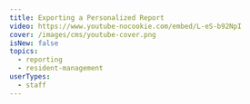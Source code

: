 ```yaml
---
title: Exporting a Personalized Report
video: https://www.youtube-nocookie.com/embed/L-eS-b92NpI
cover: /images/cms/youtube-cover.png
isNew: false
topics:
  - reporting
  - resident-management
userTypes:
  - staff
---
```

